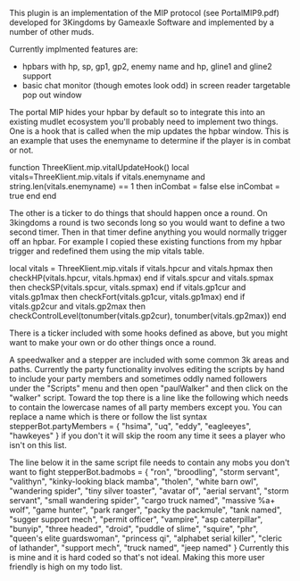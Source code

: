 This plugin is an implementation of the MIP protocol (see PortalMIP9.pdf) developed for 3Kingdoms 
by Gameaxle Software and implemented by a number of other muds.

Currently implmented features are:
- hpbars with hp, sp, gp1, gp2, enemy name and hp, gline1 and gline2 support
- basic chat monitor (though emotes look odd) in screen reader targetable pop out window

The portal MIP hides your hpbar by default so to integrate this into an existing mudlet ecosystem
you'll probably need to implement two things.  One is a hook that is called when the mip updates
the hpbar window.  This is an example that uses the enemyname to determine if the player is
in combat or not.

function ThreeKlient.mip.vitalUpdateHook()
  local vitals=ThreeKlient.mip.vitals
  if vitals.enemyname and string.len(vitals.enemyname) == 1 then
    inCombat = false
  else
    inCombat = true
  end 
end

The other is a ticker to do things that should happen once a round.  On 3kingdoms a round is
two seconds long so you would want to define a two second timer.  Then in that timer define
anything you would normally trigger off an hpbar.  For example I copied these existing
functions from my hpbar trigger and redefined them using the mip vitals table.

local vitals = ThreeKlient.mip.vitals
if vitals.hpcur and vitals.hpmax then
  checkHP(vitals.hpcur, vitals.hpmax)
end
if vitals.spcur and vitals.spmax then
  checkSP(vitals.spcur, vitals.spmax)
end
if vitals.gp1cur and vitals.gp1max then
  checkFort(vitals.gp1cur, vitals.gp1max)
end
if vitals.gp2cur and vitals.gp2max then
  checkControlLevel(tonumber(vitals.gp2cur), tonumber(vitals.gp2max))
end

There is a ticker included with some hooks defined as above, but you might want to make your own or do other things once a round.

A speedwalker and a stepper are included with some common 3k areas and paths.
Currently the party functionality involves editing the scripts by hand to include your party members and sometimes oddly named followers under the "Scripts" menu and then open "paulWalker" and then click on the "walker" script.  Toward the top there is a line like the following which needs to contain the lowercase names of all party members except you.  You can replace a name which is there or follow the list syntax
stepperBot.partyMembers = { "hsima", "uq", "eddy", "eagleeyes", "hawkeyes" }
if you don't it will skip the room any time it sees a player who isn't on this list.

The line below it in the same script file needs to contain any mobs you don't want to fight
stepperBot.badmobs = { "ron", "broodling", "storm servant", "valithyn", 
    "kinky-looking black mamba", "tholen", "white barn owl", "wandering spider",
    "tiny silver toaster", "avatar of", "aerial servant", "storm servant",
    "small wandering spider", "cargo truck named", "massive %a+ wolf", 
    "game hunter", "park ranger", "packy the packmule", "tank named", 
    "sugger support mech", "permit officer", "vampire", "asp caterpillar",
    "bunyip", "three headed", "droid", "puddle of slime", "squire", 
    "phr", "queen's elite guardswoman", "princess qi", "alphabet serial killer",
    "cleric of lathander", "support mech", "truck named", "jeep named" }
Currently this is mine and it is hard coded so that's not ideal.  Making this more user friendly is high on my todo list.